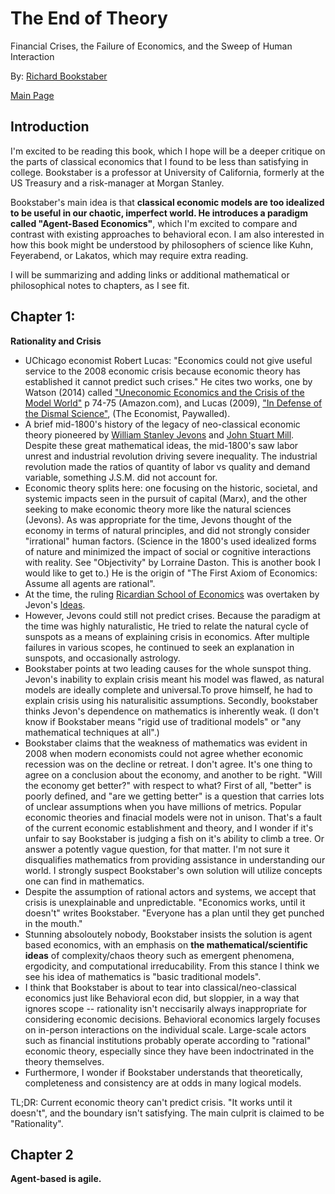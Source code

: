 # The End of Theory

Financial Crises, the Failure of Economics, and the Sweep of Human Interaction

By: [Richard Bookstaber](https://en.wikipedia.org/wiki/Richard_Bookstaber)

[Main Page](https://ejjaffe.github.io/ejaffe-books/)

## Introduction
I'm excited to be reading this book, which I hope will be a deeper critique on the parts of classical economics that I found to be less than satisfying in college. Bookstaber is a professor at University of California, formerly at the US Treasury and a risk-manager at Morgan Stanley. 

Bookstaber's main idea is that **classical economic models are too idealized to be useful in our chaotic, imperfect world. He introduces a paradigm called "Agent-Based Economics"**, which I'm excited to compare and contrast with existing approaches to behavioral econ. I am also interested in how this book might be understood by philosophers of science like Kuhn, Feyerabend, or Lakatos, which may require extra reading.

I will be summarizing and adding links or additional mathematical or philosophical notes to chapters, as I see fit.

## Chapter 1: 
**Rationality and Crisis**
* UChicago economist Robert Lucas: "Economics could not give useful service to the 2008 economic crisis because economic theory has established it cannot predict such crises." He cites two works, one by Watson (2014) called ["Uneconomic Economics and the Crisis of the Model World"](https://www.amazon.com/Uneconomic-Economics-Building-Sustainable-Political/dp/1137385480) p 74-75 (Amazon.com), and Lucas (2009), ["In Defense of the Dismal Science"](https://www.economist.com/finance-and-economics/2009/08/06/in-defence-of-the-dismal-science), (The Economist, Paywalled).
* A brief mid-1800's history of the legacy of neo-classical economic theory pioneered by [William Stanley Jevons](https://en.wikipedia.org/wiki/William_Stanley_Jevons) and [John Stuart Mill](https://en.wikipedia.org/wiki/John_Stuart_Mill). Despite these great mathematical ideas, the mid-1800's saw labor unrest and industrial revolution driving severe inequality. The industrial revolution made the ratios of quantity of labor vs quality and demand variable, something J.S.M. did not account for.
* Economic theory splits here: one focusing on the historic, societal, and systemic impacts seen in the pursuit of capital (Marx), and the other seeking to make economic theory more like the natural sciences (Jevons). As was appropriate for the time, Jevons thought of the economy in terms of natural principles, and did not strongly consider "irrational" human factors. (Science in the 1800's used idealized forms of nature and minimized the impact of social or cognitive interactions with reality. See "Objectivity" by Lorraine Daston. This is another book I would like to get to.) He is the origin of "The First Axiom of Economics: Assume all agents are rational".
* At the time, the ruling [Ricardian School of Economics](https://en.wikipedia.org/wiki/Ricardian_economics) was overtaken by Jevon's [Ideas](https://plato.stanford.edu/entries/william-jevons/#Eco).
* However, Jevons could still not predict crises. Because the paradigm at the time was highly naturalistic, He tried to relate the natural cycle of sunspots as a means of explaining crisis in economics. After multiple failures in various scopes, he continued to seek an explanation in sunspots, and occasionally astrology.
* Bookstaber points at two leading causes for the whole sunspot thing. Jevon's inability to explain crisis meant his model was flawed, as natural models are ideally complete and universal.To prove himself, he had to explain crisis using his naturalisitic assumptions. Secondly, bookstaber thinks Jevon's dependence on mathematics is inherently weak. (I don't know if Bookstaber means "rigid use of traditional models" or "any mathematical techniques at all".)
* Bookstaber claims that the weakness of mathematics was evident in 2008 when modern economists could not agree whether economic recession was on the decline or retreat. I don't agree. It's one thing to agree on a conclusion about the economy, and another to be right. "Will the economy get better?" with respect to what? First of all, "better" is poorly defined, and "are we getting better" is a question that carries lots of unclear assumptions when you have millions of metrics.  Popular economic theories and finacial models were not in unison. That's a fault of the current economic establishment and theory, and I wonder if it's unfair to say Bookstaber is judging a fish on it's ability to climb a tree. Or answer a potently vague question, for that matter. I'm not sure it disqualifies mathematics from providing assistance in understanding our world. I strongly suspect Bookstaber's own solution will utilize concepts one can find in mathematics.
* Despite the assumption of rational actors and systems, we accept that crisis is unexplainable and unpredictable. "Economics works, until it doesn't" writes Bookstaber. "Everyone has a plan until they get punched in the mouth."
* Stunning absoloutely nobody, Bookstaber insists the solution is agent based economics, with an emphasis on **the mathematical/scientific ideas** of complexity/chaos theory such as emergent phenomena, ergodicity, and computational irreducability. From this stance I think we see his idea of mathematics is "basic traditional models".
* I think that Bookstaber is about to tear into classical/neo-classical economics just like Behavioral econ did, but sloppier, in a way that ignores scope -- rationality isn't neccisarily always inappropriate for considering economic decisions. Behavioral economics largely focuses on in-person interactions on the individual scale. Large-scale actors such as financial institutions probably operate  according to "rational" economic theory, especially since they have been indoctrinated in the theory themselves.
* Furthermore, I wonder if Bookstaber understands that theoretically, completeness and consistency are at odds in many logical models.

TL;DR: Current economic theory can't predict crisis. "It works until it doesn't", and the boundary isn't satisfying. The main culprit is claimed to be "Rationality".
## Chapter 2
**Agent-based is agile.**

